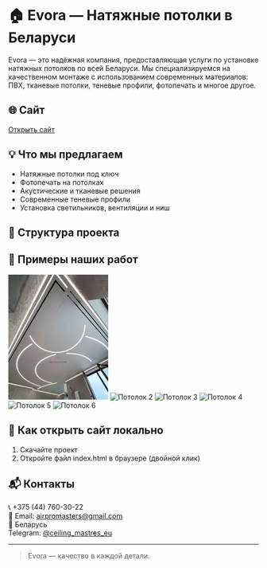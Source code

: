 # 🏠 Evora — Натяжные потолки в Беларуси

Evora — это надёжная компания, предоставляющая услуги по установке натяжных потолков по всей Беларуси. Мы специализируемся на качественном монтаже с использованием современных материалов: ПВХ, тканевые потолки, теневые профили, фотопечать и многое другое.

## 🌐 Сайт

[Открыть сайт](https://airpromasters.github.io/Evora_landing/)

## 💡 Что мы предлагаем

- Натяжные потолки под ключ
- Фотопечать на потолках
- Акустические и тканевые решения
- Современные теневые профили
- Установка светильников, вентиляции и ниш

## 📁 Структура проекта
## 📸 Примеры наших работ

![Потолок 1](photo1.jpg)
![Потолок 2](photo2.jpg)
![Потолок 3](photo3.jpg)
![Потолок 4](photo4.jpg)
![Потолок 5](photo5.jpg)
![Потолок 6](photo6.jpg)
## 📌 Как открыть сайт локально

1. Скачайте проект
2. Откройте файл index.html в браузере (двойной клик)

## 📬 Контакты

📞 +375 (44) 760-30-22  
📧 Email: airpromasters@gmail.com  
📍 Беларусь  
Telegram: [@ceiling_mastres_eu](https://t.me/ceiling_mastres_eu)

---

> Evora — качество в каждой детали.
